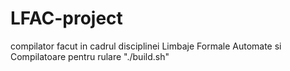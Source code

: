 # LFAC-project
 compilator facut in cadrul disciplinei Limbaje Formale Automate si Compilatoare
 pentru rulare "./build.sh"
